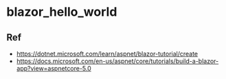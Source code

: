 # blazor_hello_world





## Ref

* https://dotnet.microsoft.com/learn/aspnet/blazor-tutorial/create
* https://docs.microsoft.com/en-us/aspnet/core/tutorials/build-a-blazor-app?view=aspnetcore-5.0

